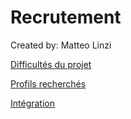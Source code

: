 # Recrutement

Created by: Matteo Linzi

[Difficultés du projet](Recrutement%20baae562458fa49d3bc1fd18bc8ffc2a6/Difficulte%CC%81s%20du%20projet%20398997f4388e44e899229b3faf3e4e38.md)

[Profils recherchés](Recrutement%20baae562458fa49d3bc1fd18bc8ffc2a6/Profils%20recherche%CC%81s%20c4122cda8de349ca82261b62dbef7256.md)

[Intégration](Recrutement%20baae562458fa49d3bc1fd18bc8ffc2a6/Inte%CC%81gration%203a6c964655534f598513b593c34ff29c.md)